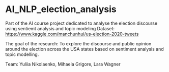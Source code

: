 # AI_NLP_election_analysis
Part of the AI course project dedicated to analyse the election discourse using sentiemt analysis and topic modeling 
Dataset: https://www.kaggle.com/manchunhui/us-election-2020-tweets

The goal of the research: To explore the discourse and public opinion around the election across the USA states based on sentiment analysis and topic modelling.

Team: Yuliia Nikolaenko, Mihaela Grigore, Lara Wagner

